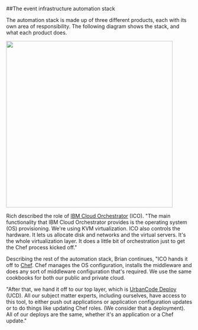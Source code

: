 ##The event infrastructure automation stack

The automation stack is made up of three different products, each with its own area of responsibility. The following diagram shows the stack, and what each product does.

<img src="/assets/images/modules/continuous-availability-at-ibm/stack.png" style="width: 450px;"/>

Rich described the role of [IBM Cloud Orchestrator](http://www-03.ibm.com/software/products/en/ibm-cloud-orchestrator) (ICO). "The main functionality that IBM Cloud Orchestrator provides is the operating system (OS) provisioning. We're using KVM virtualization. ICO also controls the hardware. It lets us allocate disk and networks and the virtual servers. It's the whole virtualization layer. It does a little bit of orchestration just to get the Chef process kicked off."

Describing the rest of the automation stack, Brian continues, "ICO hands it off to [Chef](http://www.chef.io/). Chef manages the OS configuration, installs the middleware and does any sort of middleware configuration that's required. We use the same cookbooks for both our public and private cloud.

"After that, we hand it off to our top layer, which is [UrbanCode Deploy](http://www-03.ibm.com/software/products/en/ucdep) (UCD). All our subject matter experts, including ourselves, have access to this tool, to either push out applications or application configuration updates or to do things like updating Chef roles. (We consider that a deployment). All of our deploys are the same, whether it's an application or a Chef update."
